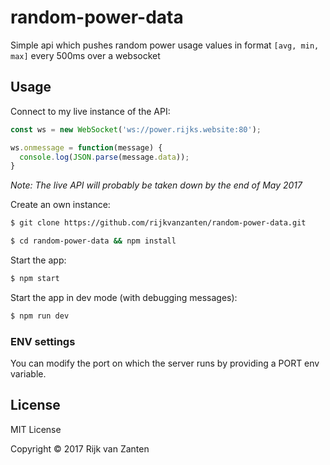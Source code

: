 # random-power-data
Simple api which pushes random power usage values in format `[avg, min, max]` every 500ms over a websocket

## Usage
Connect to my live instance of the API:
```javascript
const ws = new WebSocket('ws://power.rijks.website:80');

ws.onmessage = function(message) {
  console.log(JSON.parse(message.data));
}
```

_Note: The live API will probably be taken down by the end of May 2017_

Create an own instance:
```bash
$ git clone https://github.com/rijkvanzanten/random-power-data.git
```

```bash
$ cd random-power-data && npm install
```

Start the app:
```bash
$ npm start
```

Start the app in dev mode (with debugging messages):
```bash
$ npm run dev
```

### ENV settings
You can modify the port on which the server runs by providing a PORT env variable.

## License

MIT License

Copyright © 2017 Rijk van Zanten
